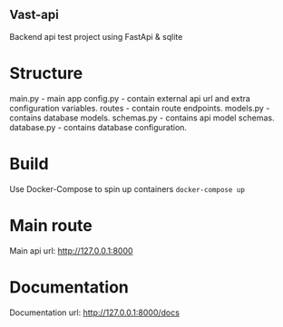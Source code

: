 ## Vast-api 

Backend api test project using FastApi & sqlite 

# Structure
main.py - main app 
config.py - contain external api url and extra configuration variables.
routes - contain route endpoints.
models.py - contains database models. 
schemas.py - contains api model schemas.
database.py - contains database configuration.

# Build 
Use Docker-Compose to spin up containers `docker-compose up`

# Main route
Main api url: http://127.0.0.1:8000

# Documentation
Documentation url:  http://127.0.0.1:8000/docs



